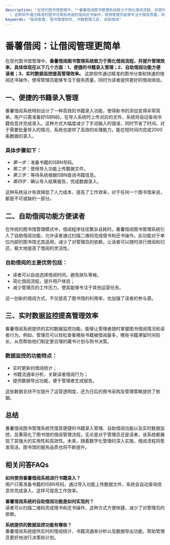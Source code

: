 ```yaml
---
description: "在现代图书馆管理中，**番薯借阅图书管理系统致力于简化借阅流程，并提升管理效率，具体体现在以下几个方面：1、便捷的书籍录入管理；2、自助借阅功能方便读者；3、实时数据监控提高管理效率。**\
  \ 这款软件通过精准的图书分类和快速的借阅还书操作，使得管理员能够专注于服务质量，同时为读者提供更好的借阅体验。"
keywords: "借阅管理, 图书管理软件, 书籍管理工具, 自助借阅"
---
```

# 番薯借阅：让借阅管理更简单

在现代图书馆管理中，**番薯借阅图书管理系统致力于简化借阅流程，并提升管理效率，具体体现在以下几个方面：1、便捷的书籍录入管理；2、自助借阅功能方便读者；3、实时数据监控提高管理效率。** 这款软件通过精准的图书分类和快速的借阅还书操作，使得管理员能够专注于服务质量，同时为读者提供更好的借阅体验。

## 一、便捷的书籍录入管理

番薯借阅系统特别设计了一种高效的书籍录入功能，使得新书的添加变得非常简单。用户只需准备好ISBN码，在导入系统时上传对应的文件，系统将自动查询书籍信息并完成录入。这种方式大幅度减少了手动输入的错误，同时节省了时间。对于需要批量导入的情况，系统也提供了高效的处理能力，能在短时间内完成2000条数据的录入。

### 具体步骤如下：

- *第一步*：准备书籍的ISBN号码。
- *第二步*：使用导入功能上传数据文件。
- *第三步*：等待系统根据ISBN查询书籍信息。
- *第四步*：确认导入结果报告，完成数据录入。

这种系统设计有效降低了人力成本，提高了工作效率，对于任何一个图书馆来说，都是不可或缺的一部分。

## 二、自助借阅功能方便读者

在传统的图书馆管理模式中，借阅程序往往繁杂且耗时。番薯借阅图书管理系统引入了自助借阅功能，允许读者通过扫描二维码完成借书和还书操作。此功能对于单位内部的图书馆尤其适用，减少了对管理员的依赖，让读者可以随时进行借阅和归还，极大地提高了借阅的灵活性。

### 自助借阅的主要优势包括：

- 读者可以自由选择借阅时间，避免排队等候。
- 简化借阅流程，提升用户体验；
- 减少管理员的工作压力，使其能够专注于其他运营任务。

这一创新的借阅方式，不仅提高了图书馆的利用率，也加强了读者的参与感。

## 三、实时数据监控提高管理效率

番薯借阅系统提供的实时数据监控功能，能够让管理者随时掌握图书借阅情况和读者行为。例如，管理员可以轻松查看哪些书籍被借阅最多，哪些书籍滞留时间较长，从而帮助他们制定更合理的藏书计划与购书决策。

### 数据监控的功能特点：

- 实时更新的借阅统计；
- 书籍流通率分析，关联读者借阅行为；
- 提供数据导出功能，便于管理者生成报告。

这些数据支持不仅提升了运营透明度，还为日后的图书采购及管理策略提供了依据。

## 总结

番薯借阅图书管理系统凭借其便捷的书籍录入管理、自助借阅功能以及实时数据监控，显著简化了图书馆的借阅管理流程。无论是对于管理员还是读者，该系统都展现了其强大的实用性和高效性。未来，随着数字化管理的深入实施，借阅流程将愈发简洁，图书馆的服务品质也将不断提升。

## 相关问答FAQs

**如何使用番薯借阅系统进行书籍录入？**  
用户只需准备书籍的ISBN号码，通过导入功能上传数据文件，系统会自动查询信息并完成录入，这样可提高工作效率。

**番薯借阅系统的自助借阅功能是如何实现的？**  
读者可以扫描二维码完成借书和还书操作，这种方式方便快捷，减少了对管理员的依赖。

**系统提供的数据监控功能有哪些？**  
番薯借阅系统提供实时的借阅统计、书籍流通率分析以及数据导出功能，帮助管理员更好地进行决策和计划。
